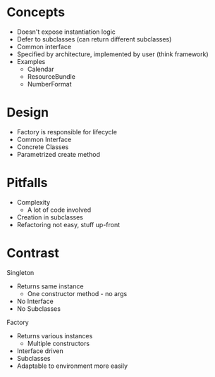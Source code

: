 
# Concepts

* Doesn't expose instantiation logic
* Defer to subclasses (can return different subclasses)
* Common interface
* Specified by architecture, implemented by user (think framework)
* Examples
    * Calendar
    * ResourceBundle
    * NumberFormat


# Design

* Factory is responsible for lifecycle
* Common Interface
* Concrete Classes
* Parametrized create method


# Pitfalls

* Complexity
    * A lot of code involved
* Creation in subclasses
* Refactoring not easy, stuff up-front


# Contrast

Singleton
* Returns same instance
    * One constructor method - no args
* No Interface
* No Subclasses

Factory
* Returns various instances
    * Multiple constructors
* Interface driven
* Subclasses
* Adaptable to environment more easily
